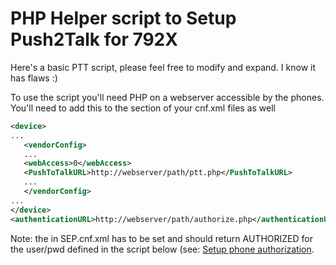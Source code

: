 PHP Helper script to Setup Push2Talk for 792X
=====================

Here's a basic PTT script, please feel free to modify and expand.  I know it has flaws :)

To use the script you'll need PHP on a webserver accessible by the phones.  You'll need to add this to the <VendorConfig> section of your cnf.xml files as well

```xml
<device>
...
   <vendorConfig>
   ...
   <webAccess>0</webAccess>
   <PushToTalkURL>http://webserver/path/ptt.php</PushToTalkURL>
   ...
   </vendorConfig>
...
</device>
<authenticationURL>http://webserver/path/authorize.php</authenticationURL>
```

Note:
the <authenticationURL> in SEP<MAC>.cnf.xml has to be set and should return AUTHORIZED for the user/pwd defined in the script below (see: [Setup phone authorization](https://github.com/chan-sccp/chan-sccp/wiki/Setup-phone-authorization). 
